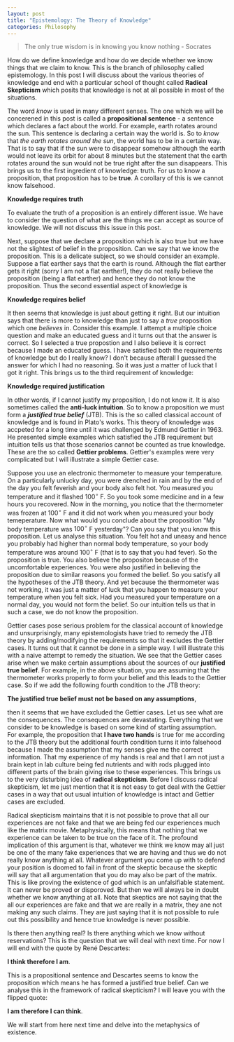 ```yaml
---
layout: post
title: "Epistemology: The Theory of Knowledge"
categories: Philosophy
---
```

>The only true wisdom is in knowing you know nothing - Socrates

How do we define knowledge and how do we decide whether we know things that we claim to know. This is the branch of philosophy called epistemology. In this post I will discuss about the various theories of knowledge and end with a particular school of thought called **Radical Skepticism** which posits that knowledge is not at all possible in most of the situations.  

The word _know_ is used in many different senses. The one which we will be concerened in this post is called a **propositional sentence** - a sentence which declares a fact about the world. For example, earth rotates around the sun. This sentence is declaring a certain way the world is. So to _know_ that _the earth rotates around the sun_, the world has to be in a certain way.  That is to say that if the sun were to disappear somehow although the earth would not leave its orbit for about 8 minutes but the statement that the earth rotates around the sun would not be true right after the sun disappears. This brings us to the first ingredient of knowledge: truth. For us to know a proposition, that proposition has to be **true**. A corollary of this is we cannot know falsehood. 

**Knowledge requires truth**

To evaluate the truth of a proposition is an entirely different issue. We have to consider the question of what are the things we can accept as source of knowledge. We will not discuss this issue in this post.

Next, suppose that we declare a proposition which is also true but we have not the slightest of belief in the proposition. Can we say that we know the proposition. This is a delicate subject, so we should consider an example. Suppose a flat earther says that the earth is round. Although the flat earther gets it right (sorry I am not a flat earther!), they do not really believe the proposition (being a flat earther) and hence they do not know the proposition. Thus the second essential aspect of knowledge is 

**Knowledge requires belief**

It then seems that knowledge is just about getting it right. But our intuition says that there is more to knowledge than just to say a _true_ proposition which one _believes_ in. Consider this example. I attempt a multiple choice question and make an educated guess and it turns out that the answer is correct. So I selected a true propostion and I also believe it is correct because I made an educated guess. I have satisfied both the requirements of knowledge but do I really know? I don't because afterall I guessed the answer for which I had no reasoning. So it was just a matter of luck that I got it right. This brings us to the third requirement of knowledge:

**Knowledge required justification**  

In other words, if I cannot justify my proposition, I do not know it. It is also sometimes called the **anti-luck intuition**. So to know a proposition we must form a _**justified true belief**_ (JTB). This is the so called classical account of knowledge and is found in Plato's works. This theory of knowledge was accpeted for a long time until it was challenged by Edmund Gettier in 1963. He presented simple examples which satisfied the JTB requirement but intuition tells us that those scenarios cannot be counted as true knowledge. These are the so called **Gettier problems**. Gettier's examples were very complicated but I will illustrate a simple Gettier case.

Suppose you use an electronic thermometer to measure your temperature. On a particularly unlucky day, you were drenched in rain and by the end of the day you felt feverish and your body also felt hot. You measured you temperature and it flashed $100^{\circ}$ F. So you took some medicine and in a few hours you recovered. Now in the morning, you notice that the thermometer was frozen at $100^{\circ}$ F and it did not work when you measured your body temeperature. Now what would you conclude about the proposition "My body temperature was $100^{\circ}$ F yesterday"? Can you say that you know this proposition. Let us analyse this situation. You felt hot and uneasy and hence you probably had higher than normal body temperature, so your body temperature was around $100^{\circ}$ F (that is to say that you had fever). So the proposition is true. You also believe the propositon because of the uncomfortable experiences. You were also justified in believing the proposition due to similar reasons you formed the belief. So you satisfy all the hypotheses of the JTB theory. And yet because the thermometer was not working, it was just a matter of luck that you happen to measure your temperature when you felt sick. Had you measured your temperature on a normal day, you would not form the belief. So our intuition tells us that in such a case, we do not know the proposition.

Gettier cases pose serious problem for the classical account of knowledge and unsurprisingly, many epistemologists have tried to remedy the JTB theory by adding/modifying the requirements so that it excludes the Gettier cases. It turns out that it cannot be done in a simple way. I will illustrate this with a naive attempt to remedy the situation. We see that the Gettier cases arise when we make certain assumptions about the sources of our **justified true belief**. For example, in the above situation, you are assuming that the thermometer works properly to form your belief and this leads to the Gettier case. So if we add the following fourth condition to the JTB theory:

**The justified true belief must not be based on any assumptions**,

then it seems that we have excluded the Gettier cases. Let us see what are the consequences. The consequences are devastating. Everything that we consider to be knowledge is based on some kind of starting assumption. For example, the proposition that **I have two hands** is true for me according to the JTB theory but the additional fourth condition turns it into falsehood because I made the assumption that my senses give me the correct information. That my experience of my hands is real and that I am not just a brain kept in lab culture being fed nutrients and with rods plugged into different parts of the brain giving rise to these experiences. This brings us to the very disturbing idea of **radical skepticism**. Before I discuss radical skepticism, let me just mention that it is not easy to get deal with the Gettier cases in a way that out usual intuition of knowledge is intact and Gettier cases are excluded.   

Radical skepticism maintains that it is not possible to prove that all our experiences are not fake and that we are being fed our experiences much like the matrix movie. Metaphysically, this means that nothing that we experience can be taken to be true on the face of it. The profound implication of this argument is that, whatever we think we know may all just be one of the many fake experiences that we are having and thus we do not really know anything at all. Whatever argument you come up with to defend your position is doomed to fail in front of the skeptic because the skeptic will say that all argumentation that you do may also be part of the matrix. This is like proving the existence of god which is an unfalsifiable statement. It can never be proved or disporoved. But then we will always be in doubt whether we know anything at all. Note that skeptics are not saying that the all our experiences are fake and that we are really in a matrix, they ane not making any such claims. They are just saying that it is not possible to rule out this possibility and hence true knowledge is never possible. 

Is there then anything real? Is there anything which we know without reservations? This is the question that we will deal with next time. For now I will end with the quote by René Descartes:

**I think therefore I am**.

This is a propositional sentence and Descartes seems to know the proposition which means he has formed a justified true belief. Can we analyse this in the framework of radical skepticism? I will leave you with the flipped quote:

**I am therefore I can think**.

We will start from here next time and delve into the metaphysics of existence.      
